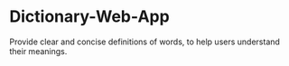 # Dictionary-Web-App
Provide clear and concise definitions of words, to help users understand their meanings.
